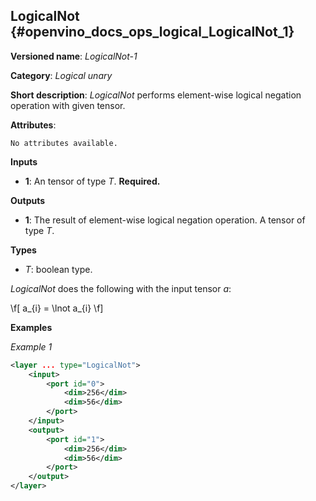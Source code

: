 ## LogicalNot <a name="LogicalNot"></a> {#openvino_docs_ops_logical_LogicalNot_1}

**Versioned name**: *LogicalNot-1*

**Category**: *Logical unary*

**Short description**: *LogicalNot* performs element-wise logical negation operation with given tensor.

**Attributes**:

    No attributes available.

**Inputs**

* **1**: An tensor of type *T*. **Required.**

**Outputs**

* **1**: The result of element-wise logical negation operation. A tensor of type *T*.

**Types**

* *T*: boolean type.

*LogicalNot* does the following with the input tensor *a*:

\f[
a_{i} = \lnot a_{i}
\f]

**Examples**

*Example 1*

```xml
<layer ... type="LogicalNot">
    <input>
        <port id="0">
            <dim>256</dim>
            <dim>56</dim>
        </port>
    </input>
    <output>
        <port id="1">
            <dim>256</dim>
            <dim>56</dim>
        </port>
    </output>
</layer>
```
